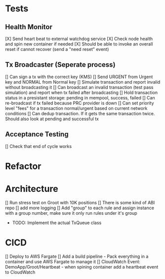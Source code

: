 # Tests

## Health Monitor
[X] Send heart beat to external watchdog service
[X] Check node health and spin new container if needed
[X] Should be able to invoke an overall reset if cannot recover (send a "need reset" event)


## Tx Broadcaster (Seperate process)
[] Can sign a tx with the correct key (KMS)
[] Send URGENT from Urgent key and NORMAL from Normal key
[] Simulate transaction and report invalid without broadcasting it
[] Can broadcast an invalid transaction (test pass simulation) and report when tx failed after broadcasting
[] Hold transaction status in a presistant storage: pending in mempool, success, failed
[] Can re-broadcast if tx failed because PRC provider is down
[] Can set priority level "fees" for a transaction normal/urgent based on current network conditions
[] Can dedup transaction. If it gets the same transaction twice. Should also look at pending and successful tx

## Acceptance Testing
[] Check that end of cycle works

# Refactor

# Architecture
[] Run stress test on Groot with 10K positions
[] There is some kind of ABI repo
[] add more logging
[] Add "group" to each rule and assign instance with a group number, make sure it only run rules under it's group 

- TODO: Implement the actual TxQueue class

# CICD
[] Deploy to AWS Fargate
[] Add a build pipeline - Pack everything in a container and use AWS Fargate to manage it
[] CloudWatch Event: DemoApp/Groot/Heartbeat - when spining container add a heartbeat event to CloudWatch
